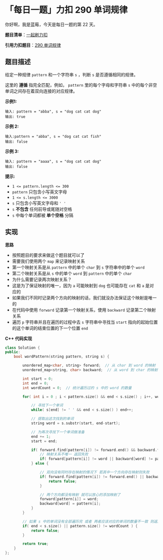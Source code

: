 # 「每日一题」力扣 290 单词规律

你好啊，我是蓝莓，今天是每日一题的第 22 天。

**题目清单**：[一起刷力扣](https://blueberry-universe.cn/lc/index.html)

**引用力扣题目**：[290 单词规律](https://leetcode.cn/problems/word-pattern/description/)





## 题目描述

给定一种规律 `pattern` 和一个字符串 `s` ，判断 `s` 是否遵循相同的规律。

这里的 **遵循** 指完全匹配，例如， `pattern` 里的每个字母和字符串 `s` 中的每个非空单词之间存在着双向连接的对应规律。

 

**示例1:**

```
输入: pattern = "abba", s = "dog cat cat dog"
输出: true
```

**示例 2:**

```
输入:pattern = "abba", s = "dog cat cat fish"
输出: false
```

**示例 3:**

```
输入: pattern = "aaaa", s = "dog cat cat dog"
输出: false
```

 

**提示:**

- `1 <= pattern.length <= 300`
- `pattern` 只包含小写英文字母
- `1 <= s.length <= 3000`
- `s` 只包含小写英文字母和 `' '`
- `s` **不包含** 任何前导或尾随对空格
- `s` 中每个单词都被 **单个空格** 分隔





## 实现

**思路**

- 按照题目的要求来做这个题目就可以了
- 需要我们使用两个 `map` 来记录映射关系
- 第一个映射关系是从 `pattern` 中的单个 `char` 到 `s` 字符串中的单个 `word`
- 第二个映射关系是从 `s` 中的单个 `word` 到 `pattern` 中的单个 `char`
- 为什么需要记录两次映射关系？
- 这是为了保证映射的唯一，因为 `a` 可能映射到 `dog` 也可能存在 `cat` 和 `a` 是对应的
- 如果我们不同时记录两个方向的映射的话，我们就没办法保证这个映射是唯一的
- 在代码中使用 `forward` 记录第一个映射关系，使用 `backward` 记录第二个映射关系
- 遍历 `p` 字符串并且在遍历的过程中去 `s` 字符串中寻找当 `start` 指向的起始位置的这个单词的结束位置的下一个位置 `end`





**C++ 代码实现** 

```c++
class Solution {
public:
    bool wordPattern(string pattern, string s) {

        unordered_map<char, string> forward;  // 从 char 到 word 的映射
        unordered_map<string, char> backward;  // 从 word 到 char 的映射

        int start = 0;
        int end = 0;
        int wordCount = 0;  // 统计遍历过的 s 中的 word 的数量

        for( int i = 0 ; i < pattern.size() && end < s.size() ; i++, wordCount++ ) {

            // 寻找下一个单词
            while( s[end] != ' ' && end < s.size() ) end++;

            // 提取出这次找到的单词
            string word = s.substr(start, end-start);

            // 为再次寻找下一个单词做准备
            end += 1;
            start = end;

            if( forward.find(pattern[i]) != forward.end() && backward.find(word) != backward.end() ) {
                // 映射关系不唯一 返回失败
                if( forward[pattern[i]] != word || backward[word] != pattern[i] ) return false;
            } else {

                // 双向没有同时存在映射的情况下 若其中一个方向存在映射则失败
                if( forward.find(pattern[i]) != forward.end() || backward.find(word) != backward.end() ) {
                    return false;
                }

                // 两个方向都没有映射 就可以放心的添加映射了
                forward[pattern[i]] = word;
                backward[word] = pattern[i];
            }
        }

        // 如果 s 中的单词没有全部遍历完 或者 两者应该对应的单词的数量不一致 则返回失败
        if( end < s.size() || pattern.size() != wordCount ) {
            return false;
        }

        return true;
    }
};
```

